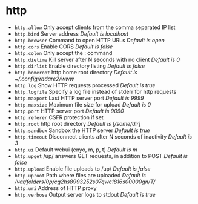 <!-- TITLE: http -->

# http

- `http.allow` Only accept clients from the comma separated IP list
- `http.bind` Server address _Default is localhost_
- `http.browser` Command to open HTTP URLs _Default is open_
- `http.cors` Enable CORS _Default is false_
- `http.colon` Only accept the : command
- `http.dietime` Kill server after N seconds with no client _Default is 0_
- `http.dirlist` Enable directory listing _Default is false_
- `http.homeroot` http home root directory _Default is ~/.config/radare2/www_
- `http.log` Show HTTP requests processed _Default is true_
- `http.logfile` Specify a log file instead of stderr for http requests
- `http.maxport` Last HTTP server port _Default is 9999_
- `http.maxsize` Maximum file size for upload _Default is 0_
- `http.port` HTTP server port _Default is 9090_
- `http.referer` CSFR protection if set
- `http.root` http root directory _Default is [/some/dir]_
- `http.sandbox` Sandbox the HTTP server _Default is true_
- `http.timeout` Disconnect clients after N seconds of inactivity _Default is 3_
- `http.ui` Default webui (enyo, m, p, t) _Default is m_
- `http.upget` /up/ answers GET requests, in addition to POST _Default is false_
- `http.upload` Enable file uploads to /up/<filename> _Default is false_
- `http.uproot` Path where files are uploaded _Default is /var/folders/0p/cg2hs8993252s07qwc1816s00000gn/T/_
- `http.uri` Address of HTTP proxy
- `http.verbose` Output server logs to stdout _Default is true_

<p hidden>http.allow http.bind http.browser http.cors http.dietime http.dirlist http.homeroot http.log http.logfile http.maxport http.maxsize http.port http.referer http.root http.sandbox http.timeout http.ui http.upget http.upload http.uproot http.uri http.verbose</p>